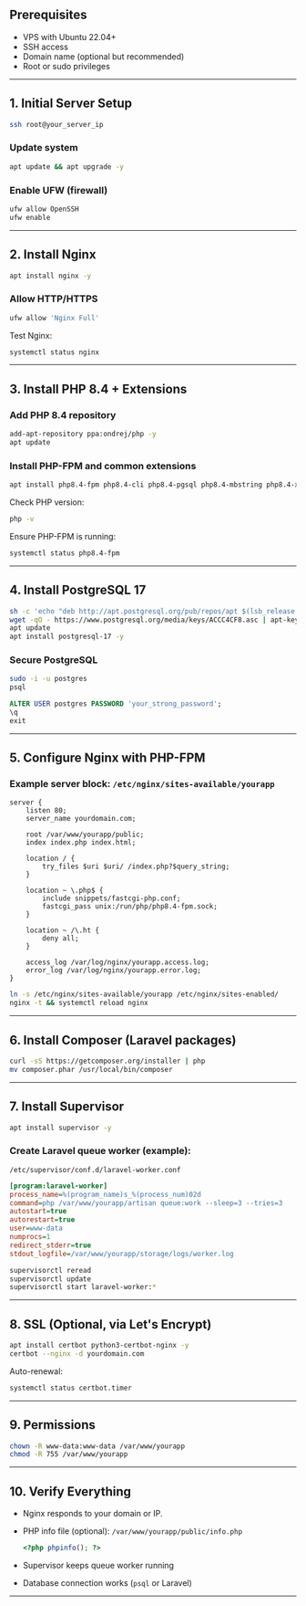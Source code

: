 ## Prerequisites

* VPS with Ubuntu 22.04+
* SSH access
* Domain name (optional but recommended)
* Root or sudo privileges

---

## 1. Initial Server Setup

```bash
ssh root@your_server_ip
```

### Update system

```bash
apt update && apt upgrade -y
```

### Enable UFW (firewall)

```bash
ufw allow OpenSSH
ufw enable
```

---

## 2. Install Nginx

```bash
apt install nginx -y
```

### Allow HTTP/HTTPS

```bash
ufw allow 'Nginx Full'
```

Test Nginx:

```bash
systemctl status nginx
```
---

## 3. Install PHP 8.4 + Extensions

### Add PHP 8.4 repository

```bash
add-apt-repository ppa:ondrej/php -y
apt update
```

### Install PHP-FPM and common extensions

```bash
apt install php8.4-fpm php8.4-cli php8.4-pgsql php8.4-mbstring php8.4-xml php8.4-curl php8.4-zip php8.4-bcmath unzip curl -y
```

Check PHP version:

```bash
php -v
```

Ensure PHP-FPM is running:

```bash
systemctl status php8.4-fpm
```

---

## 4. Install PostgreSQL 17

```bash
sh -c 'echo "deb http://apt.postgresql.org/pub/repos/apt $(lsb_release -cs)-pgdg main" > /etc/apt/sources.list.d/pgdg.list'
wget -qO - https://www.postgresql.org/media/keys/ACCC4CF8.asc | apt-key add -
apt update
apt install postgresql-17 -y
```

### Secure PostgreSQL

```bash
sudo -i -u postgres
psql
```

```sql
ALTER USER postgres PASSWORD 'your_strong_password';
\q
exit
```

---

## 5. Configure Nginx with PHP-FPM

### Example server block: `/etc/nginx/sites-available/yourapp`

```nginx
server {
    listen 80;
    server_name yourdomain.com;

    root /var/www/yourapp/public;
    index index.php index.html;

    location / {
        try_files $uri $uri/ /index.php?$query_string;
    }

    location ~ \.php$ {
        include snippets/fastcgi-php.conf;
        fastcgi_pass unix:/run/php/php8.4-fpm.sock;
    }

    location ~ /\.ht {
        deny all;
    }

    access_log /var/log/nginx/yourapp.access.log;
    error_log /var/log/nginx/yourapp.error.log;
}
```

```bash
ln -s /etc/nginx/sites-available/yourapp /etc/nginx/sites-enabled/
nginx -t && systemctl reload nginx
```

---

## 6. Install Composer (Laravel packages)

```bash
curl -sS https://getcomposer.org/installer | php
mv composer.phar /usr/local/bin/composer
```

---

## 7. Install Supervisor

```bash
apt install supervisor -y
```

### Create Laravel queue worker (example):

`/etc/supervisor/conf.d/laravel-worker.conf`

```ini
[program:laravel-worker]
process_name=%(program_name)s_%(process_num)02d
command=php /var/www/yourapp/artisan queue:work --sleep=3 --tries=3
autostart=true
autorestart=true
user=www-data
numprocs=1
redirect_stderr=true
stdout_logfile=/var/www/yourapp/storage/logs/worker.log
```

```bash
supervisorctl reread
supervisorctl update
supervisorctl start laravel-worker:*
```

---

## 8. SSL (Optional, via Let's Encrypt)

```bash
apt install certbot python3-certbot-nginx -y
certbot --nginx -d yourdomain.com
```

Auto-renewal:

```bash
systemctl status certbot.timer
```

---

## 9. Permissions

```bash
chown -R www-data:www-data /var/www/yourapp
chmod -R 755 /var/www/yourapp
```

---

## 10. Verify Everything

* Nginx responds to your domain or IP.
* PHP info file (optional):
  `/var/www/yourapp/public/info.php`

  ```php
  <?php phpinfo(); ?>
  ```
* Supervisor keeps queue worker running
* Database connection works (`psql` or Laravel)

---


